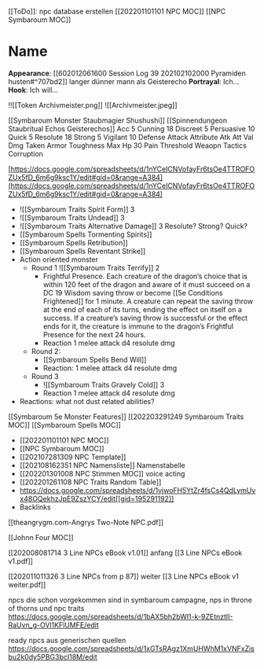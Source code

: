 [[ToDo]]: npc database erstellen
[[202201101101 NPC MOC]]
[[NPC Symbaroum MOC]]

# Name
**Appearance**: [[602012061600 Session Log 39 202102102000 Pyramiden husten#^707bd2]] langer dünner mann als Geisterecho
**Portrayal**: Ich...
**Hook**: Ich will...

!![[Token Archivmeister.png]]
![[Archivmeister.jpeg]]

[[Symbaroum Monster Staubmagier Shushushi]]
[[Spinnendungeon Staubritual Echos Geisterechos]]
Acc 5
Cunning 18
Discreet 5
Persuasive 10
Quick 5
Resolute 18
Strong 5
Vigilant 10
Defense
Attack Attribute
Atk Att Val
Dmg Taken
Armor
Toughness Max Hp 30
Pain Threshold
Weaopn
Tactics
Corruption

[https://docs.google.com/spreadsheets/d/1nYCeICNVofayFr6tsOe4TTROFOZUx5fD_6m6g9ksc1Y/edit#gid=0&range=A384](https://docs.google.com/spreadsheets/d/1nYCeICNVofayFr6tsOe4TTROFOZUx5fD_6m6g9ksc1Y/edit#gid=0&range=A384)

- ![[Symbaroum Traits Spirit Form]] 3
- ![[Symbaroum Traits Undead]] 3
- ![[Symbaroum Traits Alternative Damage]] 3 Resolute? Strong? Quick?
- [[Symbaroum Spells Tormenting Spirits]]
- [[Symbaroum Spells Retribution]]
- [[Symbaroum Spells Reventant Strike]]
- Action oriented monster
	- Round 1 ![[Symbaroum Traits Terrify]] 2 
		- Frightful Presence. Each creature of the dragon’s choice that is within 120 feet of the dragon and aware of it must succeed on a DC 19 Wisdom saving throw or become [[5e Conditions Frightened]] for 1 minute. A creature can repeat the saving throw at the end of each of its turns, ending the effect on itself on a success. If a creature’s saving throw is successful or the effect ends for it, the creature is immune to the dragon’s Frightful Presence for the next 24 hours.
		- Reaction 1 melee attack d4 resolute dmg
	- Round 2: 
		- [[Symbaroum Spells Bend Will]]
		- Reaction: 1 melee attack d4 resolute dmg
	- Round 3
		-  ![[Symbaroum Traits Gravely Cold]] 3
		- Reaction 1 melee attack d4 resolute dmg
-  Reactions: 
what not dust related abilities?

[[Symbaroum 5e Monster Features]]
[[202203291249 Symbaroum Traits MOC]]
[[Symbaroum Spells MOC]]


- [[202201101101 NPC MOC]]
- [[NPC Symbaroum MOC]]
- [[202107281309 NPC Template]]
- [[202108162351 NPC Namensliste]] Namenstabelle
- [[202201301008 NPC Stimmen MOC]] voice acting
- [[202201261108 NPC Traits Random Table]]
- https://docs.google.com/spreadsheets/d/1vjwoFH5YtZr4fsCs4QdLymUvx48OQekhzJpE9ZszYCY/edit[[gid=195291192]]
- Backlinks


[[theangrygm.com-Angrys Two-Note NPC.pdf]]

[[Johnn Four MOC]]


 [[202008081714 3 Line NPCs eBook v1.01]] anfang [[3 Line NPCs eBook v1.pdf]]

[[202011011326 3 Line NPCs from p 87]] weiter  [[3 Line NPCs eBook v1 weiter.pdf]]

npcs die schon vorgekommen sind in symbaroum campagne, nps in throne of thorns  und npc traits
https://docs.google.com/spreadsheets/d/1bAX5bh2bWl1-k-9ZEtnztlI-RaUvn_g-OVl1KFlUMFE/edit





ready npcs aus generischen quellen
https://docs.google.com/spreadsheets/d/1xGTsRAgz1XmUHWhM1xVNFxZisbu2k0dy5PBG3bcI18M/edit